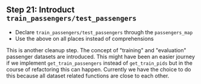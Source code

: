 
## Step 21: Introduct `train_passengers/test_passengers`

- Declare `train_passengers/test_passengers` through the `passengers_map`
- Use the above on all places instead of comprehensions

This is another cleanup step. The concept of "training" and "evaluation" passenger datasets are introduced. This might have been an easier journey if we implement `get_train_passengers` instead of `get_train_pids` but in the course of refactoring this can happen. Currently we have the choice to do this because all dataset related functions are close to each other.
